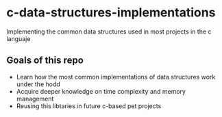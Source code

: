 # c-data-structures-implementations
Implementing the common data structures used in most projects in the c languaje

## Goals of this repo
- Learn how the most common implementations of data structures work under the hodd
- Acquire deeper knowledge on time complexity and memory management
- Reusing this libtaries in future c-based pet projects
